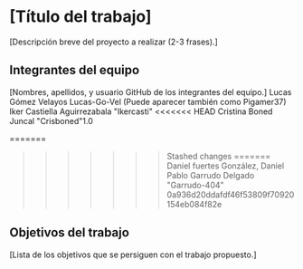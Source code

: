 # [Título del trabajo]

[Descripción breve del proyecto a realizar (2-3 frases).]

## Integrantes del equipo

[Nombres, apellidos, y usuario GitHub de los integrantes del equipo.]
Lucas Gómez Velayos Lucas-Go-Vel (Puede aparecer también como Pigamer37)
Iker Castiella Aguirrezabala "Ikercasti"
<<<<<<< HEAD
Cristina Boned Juncal "Crisboned"1.0

=======
>>>>>>> Stashed changes
=======
Daniel fuertes González, Daniel
Pablo Garrudo Delgado "Garrudo-404"
>>>>>>> 0a936d20ddafdf46f53809f70920154eb084f82e

## Objetivos del trabajo

[Lista de los objetivos que se persiguen con el trabajo propuesto.]
